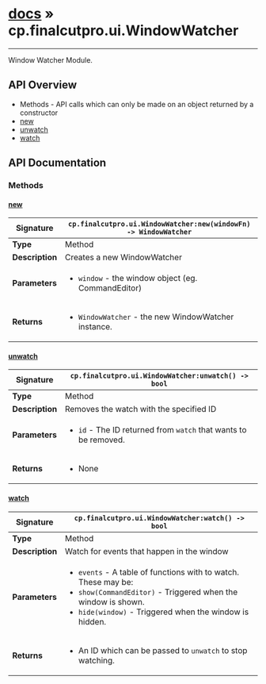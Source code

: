 # [docs](index.md) » cp.finalcutpro.ui.WindowWatcher
---

Window Watcher Module.

## API Overview
* Methods - API calls which can only be made on an object returned by a constructor
 * [new](#new)
 * [unwatch](#unwatch)
 * [watch](#watch)

## API Documentation

### Methods

#### [new](#new)
| <span style="font-align: left;">**Signature**</span> | <span style="font-align: left;">`cp.finalcutpro.ui.WindowWatcher:new(windowFn) -> WindowWatcher` </span>                                                |
| -----------------------------------------------------|---------------------------------------------------------------------------------------------------------|
| **Type**                                             | Method                                                                                         |
| **Description**                                      | Creates a new WindowWatcher                                                                                         |
| **Parameters**                                       | <ul><li>`window` 	- the window object (eg. CommandEditor)</li></ul> |
| **Returns**                                          | <ul><li>`WindowWatcher`	- the new WindowWatcher instance.</li></ul>          |

#### [unwatch](#unwatch)
| <span style="font-align: left;">**Signature**</span> | <span style="font-align: left;">`cp.finalcutpro.ui.WindowWatcher:unwatch() -> bool` </span>                                                |
| -----------------------------------------------------|---------------------------------------------------------------------------------------------------------|
| **Type**                                             | Method                                                                                         |
| **Description**                                      | Removes the watch with the specified ID                                                                                         |
| **Parameters**                                       | <ul><li>`id` - The ID returned from `watch` that wants to be removed.</li></ul> |
| **Returns**                                          | <ul><li>None</li></ul>          |

#### [watch](#watch)
| <span style="font-align: left;">**Signature**</span> | <span style="font-align: left;">`cp.finalcutpro.ui.WindowWatcher:watch() -> bool` </span>                                                |
| -----------------------------------------------------|---------------------------------------------------------------------------------------------------------|
| **Type**                                             | Method                                                                                         |
| **Description**                                      | Watch for events that happen in the window                                                                                         |
| **Parameters**                                       | <ul><li>`events` - A table of functions with to watch. These may be:</li><li>  `show(CommandEditor)` - Triggered when the window is shown.</li><li>  `hide(window)` - Triggered when the window is hidden.</li></ul> |
| **Returns**                                          | <ul><li>An ID which can be passed to `unwatch` to stop watching.</li></ul>          |

